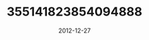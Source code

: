 ---
title: "355141823854094888"
cover: "2012-12-27 08.10.26 355141823854094888_46248401"
photo: "2012-12-27 08.10.26 355141823854094888_46248401"
date: "2012-12-27"
type: "photo"
---